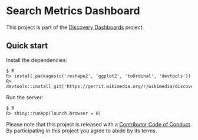 # Search Metrics Dashboard

This project is part of the [Discovery Dashboards](http://searchdata.wmflabs.org/) project.

## Quick start

Install the dependencies:

```
$ R
R> install.packages(c('reshape2', 'ggplot2', 'toOrdinal', 'devtools'))
R> devtools::install_git('https://gerrit.wikimedia.org/r/wikimedia/discovery/polloi')
```

Run the server:

```
$ R
R> shiny::runApp(launch.browser = 0)
```

Please note that this project is released with a [Contributor Code of Conduct](CONDUCT.md). By participating in this project you agree to abide by its terms.
